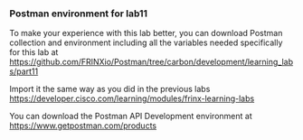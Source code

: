 ### Postman environment for lab11

To make your experience with this lab better, you can download Postman collection and environment including all the variables needed specifically for this lab at  <https://github.com/FRINXio/Postman/tree/carbon/development/learning_labs/part11>

Import it the same way as you did in the previous labs <https://developer.cisco.com/learning/modules/frinx-learning-labs>

You can download the Postman API Development environment at <https://www.getpostman.com/products>
